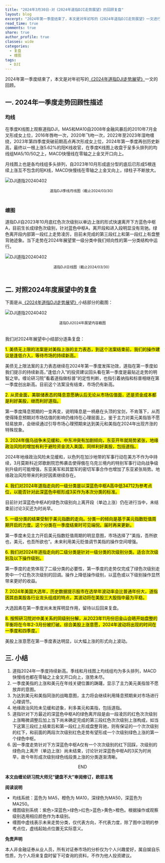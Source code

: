 ```yaml
---
title: "2024年3月30日-对《2024年道指DJI走势展望》的回顾复盘"
layout: blog
excerpt: "2024年第一季度结束了，本文是对年初写的《2024年道指DJI走势展望》一文进行的回顾。"
read_time: true
comments: true
share: true
author_profile: true
classes: wide
categories:
  - 复盘
  - 缠图
tags:
  - DJI
---
```


2024年第一季度结束了，本文是对年初写的[《2024年道指DJI走势展望》](https://money.olim.ca/2024/01/19/posts-DJI/)一文的回顾。

## 一. 2024年一季度走势回顾性描述 

### 均线

在季度K线图上观察道指DJI，MA5和MA10自2008年金融风暴后的2010年7月金叉形成女上位，2016年唇吻一次，2020年飞吻一次，2022年至2023年湿吻缠绕，2023年第四季度突破前期高点再次形成女上位，2024年第一季度再创历史新高，最终以一根上涨5.62%的阳K线收官，在季度K线图上收盘于呈多头排列的均线组MA5/10/50之上，MACD快慢线在零轴之上金叉开口向上。 

月线图上也是各均线组多头排列，自2023年10月形成底分型的底后已形成5根连续上涨互不包含的阳K线，MACD快慢线在零轴之上金叉向上，绿柱子不断放大。 

![DJI道指20240402](https://file.olim.in/img/2024/2024-04-02-DJI-j.png)
<small><center>道指DJI季线月线图（截止2024/03/30）</center></small>　

### 缠图 

道指DJI自2023年10月底红色次次级别以单边上涨的形式快速离开下方蓝色中枢A，目前生长成绿色次级别，针对蓝色中枢A，离开段和进入段明显没有背驰。绿色离开段内部第一段红上走势凌厉，目前未完成的第三段红上和第一段红上有盘整背驰迹象。当下走势在2024年展望里一级分类中我们倾向性的第一分类结构中运行。 

![DJI道指20240402](https://file.olim.in/img/2024/2024-04-02-DJI-c.png)
<small><center>道指DJI日线图（截止2024/03/30）</center></small>　

## 二. 对照2024年度展望中的复盘 

下面是从[《2024年道指DJI走势展望》](https://money.olim.ca/2024/01/19/posts-DJI/)小结部分的截图：

![DJI道指20240402](https://file.olim.in/img/2024/2024-04-02-DJI-screen.png)
<small><center>道指DJI2024年展望内容截图</center></small>　

我们对2024年展望中小结部分逐条复盘：　 

<mark> 1. 美债无上限的法案是对美指上涨的主力表态，到这个法案结束前，我们的操作建议是逢低介入，等待市场的持续新高。 </mark>

美债无上限法案的主力表态继续在2024年第一季度发挥功效，道指在第一季度如我们提示的持续新高，”逢低介入”的投资建议回头看在第一季度是最贴近走势的明智之举。缠论研习院”看着道指做标普”的定性判断，也指引着纳指和标普相继在第一季度创出新高。目前这个法案没有结束，市场仍有新高。 

<mark> 2. 从资金面，美联储表态的降息意愿确认后无论从市场估值面，还是资金成本都是利好美股，继而利好道指。 </mark>

第一季度降息预期的一变再变，说明降息是一柄悬在头顶的宝剑，不肯落下，从而使得降息预期对市场估值的影响仍维持在心理层面上。鉴于主力对美元美指皆不愿轻易放弃，会继续通过引导市场心理预期来达到美元和美指在2024年出现齐涨的特殊现象。 

<mark> 3. 2024年俄乌战争未见缓和，中东冲突有加剧倾向，东亚开年就局势紧张，地缘政治风险的增加有利于避险资金流入美国，同样利好美股，包括道指。 </mark>

2024年地缘政治风险未见缓和，以色列在加沙地带的军事行动在美方不作为中持续，3月莫斯科近郊歌剧院恐怖袭击使得俄在乌克兰境内的特别军事行动向战争级别升级的可能增强，东亚美军和其盟军的密切军事合作也增加了东亚紧张局势。地缘政治风险带来的利好因素继续存在。 

<mark> 4. 我们对2024年道指走向的一级分类是以深蓝色中枢A高中低34712为参考点位，以能否针对此深蓝色中枢形成3买作为本次分类的标准。 </mark>

目前针对深蓝色中枢A的绿色次级别向上离开段（单边上涨）仍在进行当中，未结束前讨论3买还为时尚早。 

<mark> 5. 一级分类的结果受制于美元指数的走向。分类一的倾向是基于美元指数贬值周期开启的力度。这个分类在一季度结束时可见端倪。届时再来更新。 </mark>

第一季度未见主力开启美元指数贬值周期的明显意图，市场选择了”美指，吾所欲也，美元，也吾所欲也”。未来利用美元贬值调节美指的操作空间增强。 

<mark> 6. 我们对2024年道指走向的二级分类是针对一级分类的次级别分类。适合次次级别及以下操作级别。 </mark>

第一季度的走势体现了二级分类的必要性，第一季度的走势仅完成了绿色次级别走势中一个红色次次级别的回调。操作上降低操作级别，以蓝色或以下级别操作显然带来更好的收益。 

<mark> 7. 2024年美国大选年，历史数据提示股市在选举年波动率会比普通年份大，道指因其由美股各行业龙头组成的特点，其波动将在美股三大股指中最为平稳。 </mark>

大选因素在第一季度尚未发挥明显作用，留待以后回来复盘。 

<mark> 8. 按照研习院对中美关系的同级别分解，从2023年11月份旧金山会晤开始盘整的平衡将在今年2-3月份被打破。综合美股上涨意愿，2024年波动将出现的时间在一季度和四季度。 </mark>

美股上涨意愿在第一季度表达明显，以大幅上涨的形式向上波动。 

## 三. 小结 

1. 道指2024年一季度持续新高。季线和月线图上均线组均为多头排列，MACD快慢线也都在零轴之上金叉开口向上，涨势未尽。
2.  一季度美指的上涨和美元在年线关键位置的踌躇，显示了主力美元美指皆不愿放弃的意图。 
3. 为达到美元和美指同涨的战略意图，主力将会继续利用降息预期来对市场进行心理调节。 
4. 地缘政治风险未见缓和迹象，利多美元和美指，包括道指。 
5. 道指针对下方最近的深蓝色中枢A的绿色离开段是由一段凌厉的红色次次级别上涨略微调整后加上当下尚未确定完成的第三段红色次次级别上涨构成，如当下这第三段红上结束后和第一段红上形成盘整背驰，则有保证的一个次次级别的红下，和前面的两段次次级别红色走势有望形成一个次级别绿色上涨的第一个绿色中枢。 
6. 因一季度走势针对下方深蓝色中枢A仅有一个次次级别的红下回踩，次级别的绿色向上离开（单边上涨）尚未结束，讨论针对深蓝色中枢A的3买为时尚早，故今年形成次级别绿色线段类上涨的分类逐渐清晰。 

<center>END</center>

**本文由缠论研习院大师兄”键盘不大”审阅修订，欧耶主笔**

**阅读说明**

* 均线系统：蓝色为 MA5，橙色为 MA10，深绿色为MA50，深蓝色为MA250。
* 缠图级别系统：紫色>深蓝色>绿色>红色>蓝色>黄色>橙色。根据操作或观察级别选用相应颜色作为本级别。
* 缠图中虚线表示未来走势分类，仅代表方向，不代表力度，除了图中注明的参考点位，虚线起始点位置无实际意义。

**免责声明** 

本人非金融证券从业人员，所有对证券市场的分析仅为个人兴趣爱好，属自娱自乐性质，为个人将来复盘时留下可查询的资料，不作为他人投资建议。

